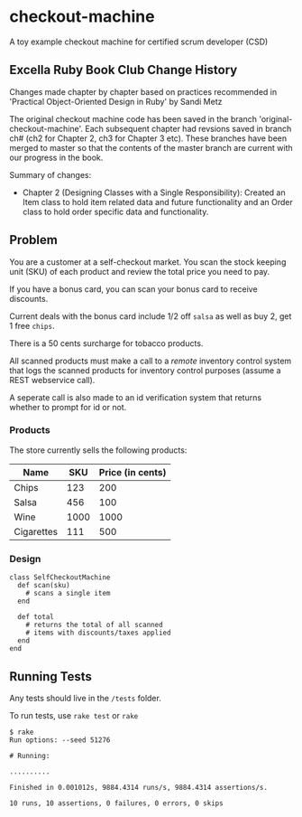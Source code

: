 # checkout-machine
A toy example checkout machine for certified scrum developer (CSD)

## Excella Ruby Book Club Change History

Changes made chapter by chapter based on practices recommended in 'Practical Object-Oriented Design in Ruby' by Sandi Metz

The original checkout machine code has been saved in the branch 'original-checkout-machine'. Each subsequent chapter had revsions saved in branch ch# (ch2 for Chapter 2, ch3 for Chapter 3 etc). These branches have been merged to master so that the contents of the master branch are current with our progress in the book.

Summary of changes:
* Chapter 2 (Designing Classes with a Single Responsibility): Created an Item class to hold item related data and future functionality and an Order class to hold order specific data and functionality.


## Problem  

You are a customer at a self-checkout market. You scan the stock keeping unit (SKU) of each product and review the total price you need to pay.

If you have a bonus card, you can scan your bonus card to receive discounts.  

Current deals with the bonus card include 1/2 off `salsa` as well as buy 2, get 1 free `chips`.

There is a 50 cents surcharge for tobacco products.

All scanned products must make a call to a _remote_ inventory control system that logs the scanned products for inventory control purposes (assume a REST webservice call).  

A seperate call is also made to an id verification system that returns whether to prompt for id or not.  

### Products

The store currently sells the following products:

| Name  | SKU  | Price (in cents)    | 
|-------|------|-----------|
| Chips | 123  | 200  |
| Salsa | 456  | 100  |
| Wine  | 1000 | 1000 | 
| Cigarettes | 111 | 500 | 

### Design 
```
class SelfCheckoutMachine
  def scan(sku)
    # scans a single item
  end
  
  def total
    # returns the total of all scanned 
    # items with discounts/taxes applied
  end
end
```
## Running Tests

Any tests should live in the `/tests` folder.  

To run tests, use `rake test` or `rake`
```
$ rake
Run options: --seed 51276

# Running:

..........

Finished in 0.001012s, 9884.4314 runs/s, 9884.4314 assertions/s.

10 runs, 10 assertions, 0 failures, 0 errors, 0 skips
``` 
